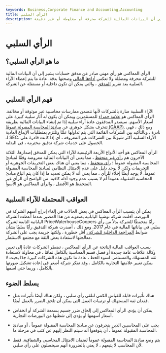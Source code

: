 ```yaml
---
keywords: Business,Corporate Finance and Accounting,Accounting
title: الرأي السلبي
description: الرأي المعاكس هو رأي صادر عن مدقق حسابات يشير إلى أن البيانات المالية للشركة محرفة أو مغلوطة أو غير دقيقة.
---
```


# الرأي السلبي
## ما هو الرأي السلبي؟

الرأي المعاكس هو رأي مهني صادر عن مدقق حسابات يشير إلى أن البيانات المالية للشركة محرفة ومضللة ولا تعكس [أداءها المالي](/financialperformance) وصحتها بدقة. عادة ما يتم إعطاء الآراء السلبية بعد تقرير [المدقق](/auditorsreport) ، والتي يمكن أن تكون داخلية أو مستقلة عن الشركة.

## فهم الرأي السلبي

الآراء السلبية ضارة بالشركات لأنها تتضمن ممارسات محاسبية غير موثوقة أو مخالفة. الرأي المعاكس هو [علامة حمراء](/redflag) للمستثمرين ويمكن أن يكون له آثار سلبية كبيرة على أسعار الأسهم. سيصدر المدققون عادة آراء سلبية إذا تم إنشاء البيانات المالية بطريقة تنحرف بشكل جوهري عن [مبادئ المحاسبة المقبولة عمومًا (GAAP)](/gaap). ومع ذلك ، فهي نادرة ، وبالتأكيد بين الشركات القائمة التي يتم تداولها علنًا وتلتزم بمتطلبات الإيداع العادية لـ SEC. الآراء السلبية أكثر شيوعًا بين الشركات غير المعروفة ، أي إذا كانت قادرة على الحصول على خدمات شركة تدقيق محترمة ، في البداية.

الرأي المعاكس هو أحد الأنواع الأربعة الرئيسية للآراء التي يمكن للمدقق إصدارها. الثلاثة الآخرون هم [رأي غير متحفظ](/unqualified-opinion) ، مما يعني أن البيانات المالية معروضة وفقًا لمبادئ المحاسبة المقبولة عموماً ؛ [رأي متحفظ](/qualifiedopinion) ، مما يعني أن هناك بعض التحريفات الجوهرية أو التحريفات ولكن لا يوجد دليل على عدم الامتثال النظامي لمبادئ المحاسبة المقبولة عموماً. لا يوجد أيضًا إخلاء للرأي ، مما يعني أنه لا يمكن تحديد ما إذا كان يتم اتباع مبادئ المحاسبة المقبولة عموماً أم لا بسبب عدم وجود أدلة كافية. من الواضح أن الرأي غير المتحفظ هو الأفضل ، والرأي المعاكس هو الأسوأ.

## العواقب المحتملة للآراء السلبية

يمكن أن يتسبب الرأي المعاكس في بعض الحالات في إلغاء إدراج أسهم الشركة في البورصة. أفلتت شركة توشيبا اليابانية بصعوبة من هذا المصير عندما أعطت الشركة اليابانية التابعة لشركة PriceWaterhouseCoopers رأيًا متحفظًا للشركة بدلاً من رأي سلبي في بياناتها المالية في عام 2017. ومع ذلك ، أصدرت شركة التدقيق رأيًا سلبيًا بشأن ضوابط [المراجعة الداخلية للشركة ،](/internalaudit) أقل خطورة ، ولكنها جريمة يجب على الشركة معالجتها لاستعادة بعض الثقة مع مجتمع الاستثمار.

بسبب العواقب المالية الناتجة عن الرأي المعاكس ، تضطر الشركات عادةً إلى تعيين وكالة علاقات عامة جديدة أو فصل قسم المحاسبة بالكامل تمامًا ، في محاولة لاستعادة ثقة المستهلك والمستثمر. لسوء الحظ ، عادة ما تكون هذه الشركات كبيرة جدًا بحيث لا يمكن تغيير علامتها التجارية بالكامل ، وقد تفكر شركة أصغر في إعادة تشكيل صورتها بالكامل ، وربما حتى اسمها.

## يسلط الضوء

- هناك تأثيرات قابلة للقياس الكمي لتلقي رأي سلبي ، ولكن هناك أيضًا تأثيرات مثل فقدان ثقة المستهلك أو ترتيبات العمل التي يمكن أن تلحق الضرر بالعمل أيضًا.

- يمكن أن يؤدي الرأي المعاكس إلى إلحاق ضرر جسيم بسمعة الشركة أو انخفاض أسعار أسهمها أو يؤدي إلى شطبها من البورصات التجارية.

- يجب على المحاسبين الذين ينحرفون عن مبادئ المحاسبة المقبولة عموماً ، أو مبادئ المحاسبة المقبولة عموماً ، أن يتوقعوا أنه سيتم النظر إليهم عن كثب في مرحلة ما.

- يتم وضع مبادئ المحاسبة المقبولة عموماً لضمان الامتثال المحاسبي والشفافية. فقط لأن المحاسب لا يتبعهم ، لا يعني بالضرورة أنهم سيحصلون على رأي سلبي.

